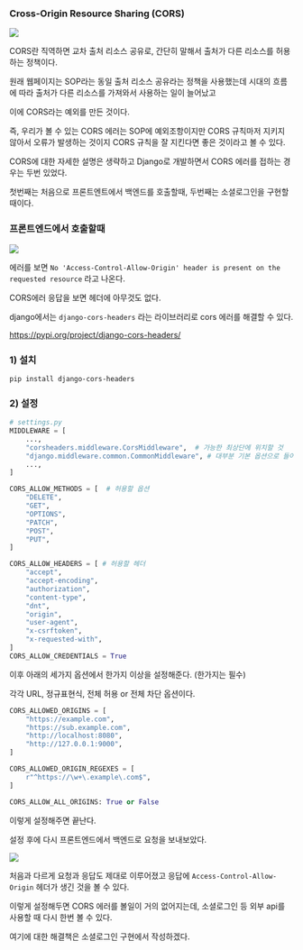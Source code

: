 ### Cross-Origin Resource Sharing (CORS)


![](https://velog.velcdn.com/images/mechauk418/post/d53645d9-b8b9-4d12-8384-a0d0a59b46ac/image.jpg)



CORS란 직역하면 교차 출처 리소스 공유로, 간단히 말해서 출처가 다른 리소스를 허용하는 정책이다.

원래 웹페이지는 SOP라는 동일 출처 리소스 공유라는 정책을 사용했는데 시대의 흐름에 따라 출처가 다른 리소스를 가져와서 사용하는 일이 늘어났고

이에 CORS라는 예외를 만든 것이다.

즉, 우리가 볼 수 있는 CORS 에러는 SOP에 예외조항이지만 CORS 규칙마저 지키지 않아서 오류가 발생하는 것이지 CORS 규칙을 잘 지킨다면 좋은 것이라고 볼 수 있다.


CORS에 대한 자세한 설명은 생략하고 Django로 개발하면서 CORS 에러를 접하는 경우는 두번 있었다.

첫번째는 처음으로 프론트엔트에서 백엔드를 호출할때, 두번째는 소셜로그인을 구현할때이다.


### 프론트엔드에서 호출할때

![](https://velog.velcdn.com/images/mechauk418/post/6c360e26-a147-47be-a042-0fedc7cc9084/image.jpg)



에러를 보면 `No 'Access-Control-Allow-Origin' header is present on the requested resource` 라고 나온다.

CORS에러 응답을 보면 헤더에 아무것도 없다. 

django에서는 `django-cors-headers` 라는 라이브러리로 cors 에러를 해결할 수 있다.


https://pypi.org/project/django-cors-headers/ 


### 1) 설치

```git
pip install django-cors-headers
```

### 2) 설정

```python
# settings.py
MIDDLEWARE = [
    ...,
    "corsheaders.middleware.CorsMiddleware",  # 가능한 최상단에 위치할 것
    "django.middleware.common.CommonMiddleware", # 대부분 기본 옵션으로 들어가있다.
    ...,
]

CORS_ALLOW_METHODS = [  # 허용할 옵션
    "DELETE",
    "GET",
    "OPTIONS",
    "PATCH",
    "POST",
    "PUT",
]

CORS_ALLOW_HEADERS = [ # 허용할 헤더
    "accept",
    "accept-encoding",
    "authorization",
    "content-type",
    "dnt",
    "origin",
    "user-agent",
    "x-csrftoken",
    "x-requested-with",
]
CORS_ALLOW_CREDENTIALS = True
```

이후 아래의 세가지 옵션에서 한가지 이상을 설정해준다. (한가지는 필수)

각각 URL, 정규표현식, 전체 허용 or 전체 차단 옵션이다.

```python
CORS_ALLOWED_ORIGINS = [
    "https://example.com",
    "https://sub.example.com",
    "http://localhost:8080",
    "http://127.0.0.1:9000",
]

CORS_ALLOWED_ORIGIN_REGEXES = [
    r"^https://\w+\.example\.com$",
]

CORS_ALLOW_ALL_ORIGINS: True or False 

```

이렇게 설정해주면 끝난다.

설정 후에 다시 프론트엔드에서 백엔드로 요청을 보내보았다.


![](https://velog.velcdn.com/images/mechauk418/post/9dc594e3-9d07-4f80-aafb-96677ecf6255/image.jpg)


처음과 다르게 요청과 응답도 제대로 이루어졌고 응답에 `Access-Control-Allow-Origin` 헤더가 생긴 것을 볼 수 있다.


이렇게 설정해두면 CORS 에러를 볼일이 거의 없어지는데, 소셜로그인 등 외부 api를 사용할 때 다시 한번 볼 수 있다.

여기에 대한 해결책은 소셜로그인 구현에서 작성하겠다.